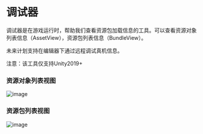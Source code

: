 # 调试器

调试器是在游戏运行时，帮助我们查看资源包加载信息的工具。可以查看资源对象列表信息（AssetView），资源包列表信息（BundleView）。

未来计划支持在编辑器下通过远程调试真机信息。

注意：该工具仅支持Unity2019+

### 资源对象列表视图

![image](https://github.com/tuyoogame/YooAsset/raw/main/Docs/Image/AssetDebugger-img1.jpg)

### 资源包列表视图

![image](https://github.com/tuyoogame/YooAsset/raw/main/Docs/Image/AssetDebugger-img2.jpg)

